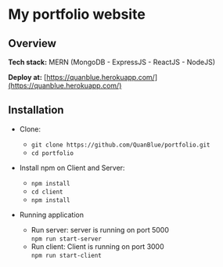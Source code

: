 # My portfolio website

## Overview
**Tech stack:** MERN (MongoDB - ExpressJS - ReactJS - NodeJS)

**Deploy at:** [https://quanblue.herokuapp.com/](https://quanblue.herokuapp.com/)


## Installation  
- Clone: 
  - `git clone https://github.com/QuanBlue/portfolio.git`
  - `cd portfolio`

- Install npm on Client and Server:
  - `npm install`  
  - `cd client`  
  - `npm install`


- Running application
  - Run server: server is running on port 5000  
    `npm run start-server` 
  - Run client: Client is running on port 3000  
    `npm run start-client`



